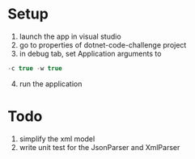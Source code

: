 # Setup

1. launch the app in visual studio
2. go to properties of dotnet-code-challenge project
3. in debug tab, set Application arguments to 

```c#
-c true -w true
```

4. run the application


# Todo

1. simplify the xml model
2. write unit test for the JsonParser and XmlParser
